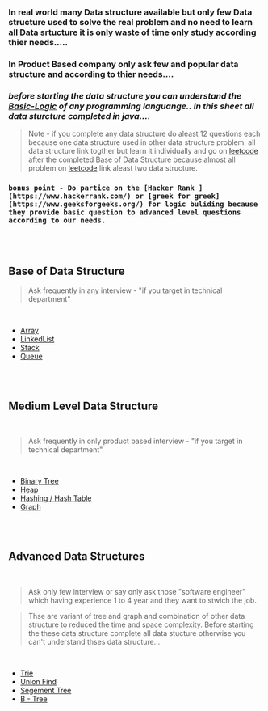 ### In real world many Data structure available but only few Data structure used to solve the real problem and no need to learn all Data srtucture it is only waste of time only study according thier needs.....

### In Product Based company only ask few and popular data structure and according to thier needs....

### *before starting the data structure you can understand the [Basic-Logic](https://github.com/ji-kapil/DSA-Questions/tree/main/Basic-Logic) of any programming languange.. In this sheet all data sturcture completed in java....*

>Note -  if you complete any data structure do aleast 12 questions each because one data structure used in other data structure problem. all data structure link togther but learn it individually and go on [leetcode](https://leetcode.com/) after the completed Base of Data Structure because almost all problem on [leetcode](https://leetcode.com/) link aleast two data structure.

### `bonus point - Do partice on the [Hacker Rank ](https://www.hackerrank.com/) or [greek for greek](https://www.geeksforgeeks.org/) for logic buliding because they provide basic question to advanced level questions according to our needs.`

<br><br>

## Base of Data Structure

 > Ask frequently in any interview - "if you target in technical department"

<br>

- [Array](https://github.com/ji-kapil/DSA-Questions/tree/main/Data-Structure/Array)
- [LinkedList](https://github.com/ji-kapil/DSA-Questions/tree/main/Data-Structure/LinkedList)
- [Stack](https://github.com/ji-kapil/DSA-Questions/tree/main/Data-Structure/Stacks)
- [Queue](https://github.com/ji-kapil/DSA-Questions/tree/main/Data-Structure/Queues)

<br><br>

## Medium Level Data Structure

<br>

>Ask frequently in only product based interview - "if you target in technical department"

<br> 

- [Binary Tree](https://github.com/ji-kapil/DSA-Questions/tree/main/Data-Structure/Binary-Tree)
- [Heap](https://github.com/ji-kapil/DSA-Questions/tree/main/Data-Structure/Heap)
- [Hashing / Hash Table](https://github.com/ji-kapil/DSA-Questions/tree/main/Data-Structure/Hash-Table)
- [Graph](https://github.com/ji-kapil/DSA-Questions/tree/main/Data-Structure/Graphs)

<br><br>


## Advanced Data Structures

<br>

>Ask only few interview or say only ask those "software engineer" which having experience 1 to 4 year and they want to stwich the job.

>Thse are variant of tree and graph and combination of other data structure to reduced the time and space complexity. Before starting the these data structure complete all data stucture otherwise you can't understand thses data structure...

<br>

- [Trie](https://github.com/ji-kapil/DSA-Questions/tree/main/Data-Structure/Trie)
- [Union Find](https://github.com/ji-kapil/DSA-Questions/tree/main/Data-Structure/Union-Find)
- [Segement Tree](https://github.com/ji-kapil/DSA-Questions/tree/main/Data-Structure/Segement-Tree)
- [B - Tree](https://github.com/ji-kapil/DSA-Questions/tree/main/Data-Structure/B-Tree)


